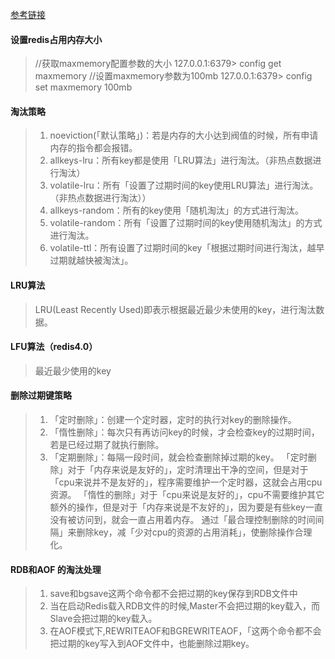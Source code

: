 [参考链接](https://mp.weixin.qq.com/s/YdVOHWgxUxoI7ljnXhv30Q)

#### 设置redis占用内存大小
> //获取maxmemory配置参数的大小
> 127.0.0.1:6379> config get maxmemory
> //设置maxmemory参数为100mb
> 127.0.0.1:6379> config set maxmemory 100mb

#### 淘汰策略
> 1. noeviction(「默认策略」)：若是内存的大小达到阀值的时候，所有申请内存的指令都会报错。
> 2. allkeys-lru：所有key都是使用「LRU算法」进行淘汰。（非热点数据进行淘汰）
> 3. volatile-lru：所有「设置了过期时间的key使用LRU算法」进行淘汰。（非热点数据进行淘汰））
> 4. allkeys-random：所有的key使用「随机淘汰」的方式进行淘汰。
> 5. volatile-random：所有「设置了过期时间的key使用随机淘汰」的方式进行淘汰。
> 6. volatile-ttl：所有设置了过期时间的key「根据过期时间进行淘汰，越早过期就越快被淘汰」。

#### LRU算法
> LRU(Least Recently Used)即表示根据最近最少未使用的key，进行淘汰数据。

#### LFU算法（redis4.0）
> 最近最少使用的key

#### 删除过期键策略
> 1. 「定时删除」：创建一个定时器，定时的执行对key的删除操作。
> 2. 「惰性删除」：每次只有再访问key的时候，才会检查key的过期时间，若是已经过期了就执行删除。
> 3. 「定期删除」：每隔一段时间，就会检查删除掉过期的key。
> 「定时删除」对于「内存来说是友好的」，定时清理出干净的空间，但是对于「cpu来说并不是友好的」，程序需要维护一个定时器，这就会占用cpu资源。
> 「惰性的删除」对于「cpu来说是友好的」，cpu不需要维护其它额外的操作，但是对于「内存来说是不友好的」，因为要是有些key一直没有被访问到，就会一直占用着内存。
> 通过「最合理控制删除的时间间隔」来删除key，减「少对cpu的资源的占用消耗」，使删除操作合理化。

#### RDB和AOF 的淘汰处理
> 1. save和bgsave这两个命令都不会把过期的key保存到RDB文件中
> 2. 当在启动Redis载入RDB文件的时候,Master不会把过期的key载入，而Slave会把过期的key载入。
> 3. 在AOF模式下,REWRITEAOF和BGREWRITEAOF，「这两个命令都不会把过期的key写入到AOF文件中，也能删除过期key。